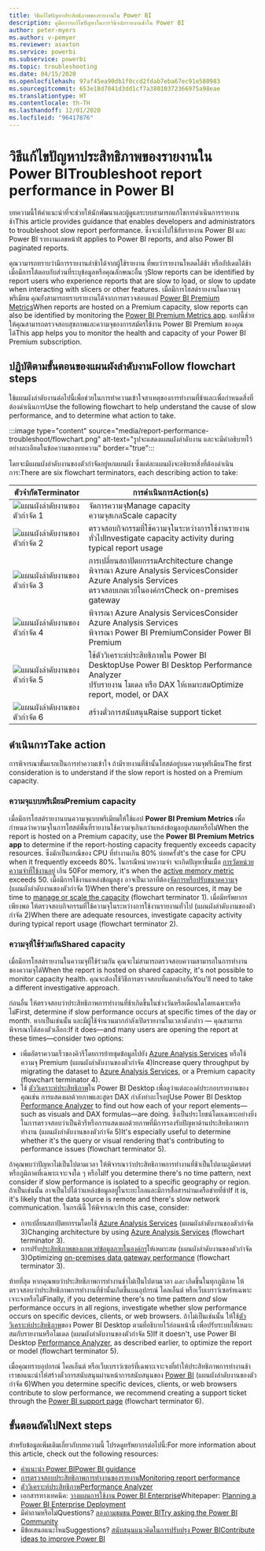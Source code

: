 ```yaml
---
title: วิธีแก้ไขปัญหาประสิทธิภาพของรายงานใน Power BI
description: คู่มือการแก้ไขปัญหาในการวินิจฉัยรายงานช้าใน Power BI
author: peter-myers
ms.author: v-pemyer
ms.reviewer: asaxton
ms.service: powerbi
ms.subservice: powerbi
ms.topic: troubleshooting
ms.date: 04/15/2020
ms.openlocfilehash: 97af45ea90db1f0ccd2fdab7eba67ec91e580983
ms.sourcegitcommit: 653e18d7041d3dd1cf7a38010372366975a98eae
ms.translationtype: HT
ms.contentlocale: th-TH
ms.lasthandoff: 12/01/2020
ms.locfileid: "96417876"
---
```

# <a name="troubleshoot-report-performance-in-power-bi"></a><span data-ttu-id="36613-103">วิธีแก้ไขปัญหาประสิทธิภาพของรายงานใน Power BI</span><span class="sxs-lookup"><span data-stu-id="36613-103">Troubleshoot report performance in Power BI</span></span>

<span data-ttu-id="36613-104">บทความนี้ให้คำแนะนำที่จะช่วยให้นักพัฒนาและผู้ดูแลระบบสามารถแก้ไขการดำเนินการรายงานช้า</span><span class="sxs-lookup"><span data-stu-id="36613-104">This article provides guidance that enables developers and administrators to troubleshoot slow report performance.</span></span> <span data-ttu-id="36613-105">ซึ่งจะนำไปใช้กับรายงาน Power BI และ Power BI รายงานเลขหน้า</span><span class="sxs-lookup"><span data-stu-id="36613-105">It applies to Power BI reports, and also Power BI paginated reports.</span></span>

<span data-ttu-id="36613-106">คุณวามารถทราบว่ามีการรายงานล่าช้าได้จากผู้ใช้รายงาน ที่พบว่ารายงานโหลดได้ช้า หรืออัปเดตได้ช้า เมื่อมีการโต้ตอบกับส่วนที่ระบุข้อมูลหรือคุณลักษณะอื่น ๆ</span><span class="sxs-lookup"><span data-stu-id="36613-106">Slow reports can be identified by report users who experience reports that are slow to load, or slow to update when interacting with slicers or other features.</span></span> <span data-ttu-id="36613-107">เมื่อมีการโฮสต์รายงานในความจุพรีเมียม คุณยังสามารถทราบรายงานได้จากการตรวจสอบแอป [Power BI Premium Metrics](../admin/service-admin-premium-monitor-capacity.md)</span><span class="sxs-lookup"><span data-stu-id="36613-107">When reports are hosted on a Premium capacity, slow reports can also be identified by monitoring the [Power BI Premium Metrics app](../admin/service-admin-premium-monitor-capacity.md).</span></span> <span data-ttu-id="36613-108">แอปนี้ช่วยให้คุณสามารถตรวจสอบสุขภาพและความจุของการสมัครใช้งาน Power BI Premium ของคุณได้</span><span class="sxs-lookup"><span data-stu-id="36613-108">This app helps you to monitor the health and capacity of your Power BI Premium subscription.</span></span>

## <a name="follow-flowchart-steps"></a><span data-ttu-id="36613-109">ปฏิบัติตามขั้นตอนของแผนผังลำดับงาน</span><span class="sxs-lookup"><span data-stu-id="36613-109">Follow flowchart steps</span></span>

<span data-ttu-id="36613-110">ใช้แผนผังลำดับงานต่อไปนี้เพื่อช่วยในการทำความเข้าใจสาเหตุของการทำงานที่ช้าและเพื่อกำหนดสิ่งที่ต้องดำเนินการ</span><span class="sxs-lookup"><span data-stu-id="36613-110">Use the following flowchart to help understand the cause of slow performance, and to determine what action to take.</span></span>

:::image type="content" source="media/report-performance-troubleshoot/flowchart.png" alt-text="รูปจะแสดงแผนผังลำดับงาน และจะมีคำอธิบายไว้อย่างละเอียดในข้อความของบทความ" border="true":::

<span data-ttu-id="36613-112">โดยจะมีแผนผังลำดับงานของตัวกำจัดอยู่หกแผนผัง ซึ่งแต่ละแผนผังจะอธิบายสิ่งที่ต้องดำเนินการ:</span><span class="sxs-lookup"><span data-stu-id="36613-112">There are six flowchart terminators, each describing action to take:</span></span>

|<span data-ttu-id="36613-113">ตัวจำกัด</span><span class="sxs-lookup"><span data-stu-id="36613-113">Terminator</span></span>|<span data-ttu-id="36613-114">การดำเนินการ</span><span class="sxs-lookup"><span data-stu-id="36613-114">Action(s)</span></span>|
|---------|---------|
|![แผนผังลำดับงานของตัวกำจัด 1](media/common/icon-01-red-30x30.png)|<span data-ttu-id="36613-116">จัดการความจุ</span><span class="sxs-lookup"><span data-stu-id="36613-116">Manage capacity</span></span><br /><span data-ttu-id="36613-117">ความจุสเกล</span><span class="sxs-lookup"><span data-stu-id="36613-117">Scale capacity</span></span> |
|![แผนผังลำดับงานของตัวกำจัด 2](media/common/icon-02-red-30x30.png)|<span data-ttu-id="36613-119">ตรวจสอบกิจกรรมที่ใช้ความจุในระหว่างการใช้งานรายงานทั่วไป</span><span class="sxs-lookup"><span data-stu-id="36613-119">Investigate capacity activity during typical report usage</span></span>|
|![แผนผังลำดับงานของตัวกำจัด 3](media/common/icon-03-red-30x30.png)|<span data-ttu-id="36613-121">การเปลี่ยนสถาปัตยกรรม</span><span class="sxs-lookup"><span data-stu-id="36613-121">Architecture change</span></span><br /><span data-ttu-id="36613-122">พิจารณา Azure Analysis Services</span><span class="sxs-lookup"><span data-stu-id="36613-122">Consider Azure Analysis Services</span></span><br /><span data-ttu-id="36613-123">ตรวจสอบเกตเวย์ในองค์กร</span><span class="sxs-lookup"><span data-stu-id="36613-123">Check on-premises gateway</span></span>|
|![แผนผังลำดับงานของตัวกำจัด 4](media/common/icon-04-red-30x30.png)|<span data-ttu-id="36613-125">พิจารณา Azure Analysis Services</span><span class="sxs-lookup"><span data-stu-id="36613-125">Consider Azure Analysis Services</span></span><br /><span data-ttu-id="36613-126">พิจารณา Power BI Premium</span><span class="sxs-lookup"><span data-stu-id="36613-126">Consider Power BI Premium</span></span>|
|![แผนผังลำดับงานของตัวกำจัด 5](media/common/icon-05-red-30x30.png)|<span data-ttu-id="36613-128">ใช้ตัววิเคราะห์ประสิทธิภาพใน Power BI Desktop</span><span class="sxs-lookup"><span data-stu-id="36613-128">Use Power BI Desktop Performance Analyzer</span></span><br /><span data-ttu-id="36613-129">ปรับรายงาน โมเดล หรือ DAX ให้เหมาะสม</span><span class="sxs-lookup"><span data-stu-id="36613-129">Optimize report, model, or DAX</span></span>|
|![แผนผังลำดับงานของตัวกำจัด 6](media/common/icon-06-red-30x30.png)|<span data-ttu-id="36613-131">สร้างตั๋วการสนับสนุน</span><span class="sxs-lookup"><span data-stu-id="36613-131">Raise support ticket</span></span>|

## <a name="take-action"></a><span data-ttu-id="36613-132">ดำเนินการ</span><span class="sxs-lookup"><span data-stu-id="36613-132">Take action</span></span>

<span data-ttu-id="36613-133">การพิจารณาขั้นแรกเป็นการทำความเข้าใจ ถ้ามีรายงานที่ช้านั้นโฮสต์อยู่บนความจุพรีเมียม</span><span class="sxs-lookup"><span data-stu-id="36613-133">The first consideration is to understand if the slow report is hosted on a Premium capacity.</span></span>

### <a name="premium-capacity"></a><span data-ttu-id="36613-134">ความจุแบบพรีเมียม</span><span class="sxs-lookup"><span data-stu-id="36613-134">Premium capacity</span></span>

<span data-ttu-id="36613-135">เมื่อมีการโฮสต์รายงานบนความจุแบบพรีเมียมให้ใช้แอป **Power BI Premium Metrics** เพื่อกำหนดว่าความจุในการโฮสต์พื้นที่รายงานใช้ความจุเกินกว่าแหล่งข้อมูลอยู่เสมอหรือไม่</span><span class="sxs-lookup"><span data-stu-id="36613-135">When the report is hosted on a Premium capacity, use the **Power BI Premium Metrics app** to determine if the report-hosting capacity frequently exceeds capacity resources.</span></span> <span data-ttu-id="36613-136">ซึ่งมักเป็นกรณีของ CPU ที่ทำงานเกิน 80% บ่อยครั้ง</span><span class="sxs-lookup"><span data-stu-id="36613-136">It's the case for CPU when it frequently exceeds 80%.</span></span> <span data-ttu-id="36613-137">ในกรณีหน่วยความจำ จะเกิดปัญหาขึ้นเมื่อ [การวัดหน่วยความจำที่ใช้งานอยู่](../admin/service-premium-metrics-app.md#the-active-memory-metric) เกิน 50</span><span class="sxs-lookup"><span data-stu-id="36613-137">For memory, it's when the [active memory metric](../admin/service-premium-metrics-app.md#the-active-memory-metric) exceeds 50.</span></span> <span data-ttu-id="36613-138">เมื่อมีการใช้งานแหล่งข้อมูลสูง อาจเป็นเวลาที่ต้อง[จัดการหรือปรับขนาดความจุ](../admin/service-admin-premium-manage.md) (แผนผังลำดับงานของตัวกำจัด 1)</span><span class="sxs-lookup"><span data-stu-id="36613-138">When there's pressure on resources, it may be time to [manage or scale the capacity](../admin/service-admin-premium-manage.md) (flowchart terminator 1).</span></span> <span data-ttu-id="36613-139">เมื่อมีทรัพยากรเพียงพอ ให้ตรวจสอบกิจกรรมที่ใช้ความจุในระหว่างการใช้งานรายงานทั่วไป (แผนผังลำดับงานของตัวกำจัด 2)</span><span class="sxs-lookup"><span data-stu-id="36613-139">When there are adequate resources, investigate capacity activity during typical report usage (flowchart terminator 2).</span></span>

### <a name="shared-capacity"></a><span data-ttu-id="36613-140">ความจุที่ใช้ร่วมกัน</span><span class="sxs-lookup"><span data-stu-id="36613-140">Shared capacity</span></span>

<span data-ttu-id="36613-141">เมื่อมีการโฮสต์รายงานในความจุที่ใช้ร่วมกัน คุณจะไม่สามารถตรวจสอบความสามารถในการทำงานของความจุได้</span><span class="sxs-lookup"><span data-stu-id="36613-141">When the report is hosted on shared capacity, it's not possible to monitor capacity health.</span></span> <span data-ttu-id="36613-142">คุณจะต้องใช้วิธีการตรวจสอบที่แตกต่างกัน</span><span class="sxs-lookup"><span data-stu-id="36613-142">You'll need to take a different investigative approach.</span></span>

<span data-ttu-id="36613-143">ก่อนอื่น ให้ตรวจสอบว่าประสิทธิภาพการทำงานที่ช้าเกิดขึ้นในช่วงวันหรือเดือนใดโดยเฉพาะหรือไม่</span><span class="sxs-lookup"><span data-stu-id="36613-143">First, determine if slow performance occurs at specific times of the day or month.</span></span> <span data-ttu-id="36613-144">หากเป็นเช่นนั้น และมีผู้ใช้จำนวนมากกำลังเปิดรายงานในเวลาดังกล่าว — คุณสามารถพิจารณาได้สองตัวเลือก:</span><span class="sxs-lookup"><span data-stu-id="36613-144">If it does—and many users are opening the report at these times—consider two options:</span></span>

- <span data-ttu-id="36613-145">เพิ่มอัตราความเร็วของคิวรีโดยการย้ายชุดข้อมูลไปยัง [Azure Analysis Services](/azure/analysis-services/analysis-services-overview) หรือใช้ความจุ Premium (แผนผังลำดับงานของตัวกำจัด 4)</span><span class="sxs-lookup"><span data-stu-id="36613-145">Increase query throughput by migrating the dataset to [Azure Analysis Services](/azure/analysis-services/analysis-services-overview), or a Premium capacity (flowchart terminator 4).</span></span>
- <span data-ttu-id="36613-146">ใช้ [ตัววิเคราะห์ประสิทธิภาพ](../create-reports/desktop-performance-analyzer.md)ใน Power BI Desktop เพื่อดูว่าแต่ละองค์ประกอบรายงานของคุณเช่น การแสดงผลด้วยภาพและสูตร DAX กำลังทำอะไรอยู่</span><span class="sxs-lookup"><span data-stu-id="36613-146">Use Power BI Desktop [Performance Analyzer](../create-reports/desktop-performance-analyzer.md) to find out how each of your report elements—such as visuals and DAX formulas—are doing.</span></span> <span data-ttu-id="36613-147">ซึ่งเป็นประโยชน์โดยเฉพาะอย่างยิ่งในการตรวจสอบว่าเป็นคิวรีหรือการแสดงผลด้วยภาพที่มีการรองรับปัญหาด้านประสิทธิภาพการทำงาน (แผนผังลำดับงานของตัวกำจัด 5)</span><span class="sxs-lookup"><span data-stu-id="36613-147">It's especially useful to determine whether it's the query or visual rendering that's contributing to performance issues (flowchart terminator 5).</span></span>

<span data-ttu-id="36613-148">ถ้าคุณพบว่าปัญหาไม่เป็นไปตามเวลา ให้พิจารณาว่าประสิทธิภาพการทำงานที่ช้าเป็นไปตามภูมิศาสตร์หรือภูมิภาคที่เฉพาะเจาะจงใด ๆ หรือไม่</span><span class="sxs-lookup"><span data-stu-id="36613-148">If you determine there's no time pattern, next consider if slow performance is isolated to a specific geography or region.</span></span> <span data-ttu-id="36613-149">ถ้าเป็นเช่นนั้น อาจเป็นไปได้ว่าแหล่งข้อมูลอยู่ในระยะไกลและมีการสื่อสารผ่านเครือข่ายที่ช้า</span><span class="sxs-lookup"><span data-stu-id="36613-149">If it is, it's likely that the data source is remote and there's slow network communication.</span></span> <span data-ttu-id="36613-150">ในกรณีนี้ ให้พิจารณา:</span><span class="sxs-lookup"><span data-stu-id="36613-150">In this case, consider:</span></span>

- <span data-ttu-id="36613-151">การเปลี่ยนสถาปัตยกรรมโดยใช้ [Azure Analysis Services](/azure/analysis-services/analysis-services-overview) (แผนผังลำดับงานของตัวกำจัด 3)</span><span class="sxs-lookup"><span data-stu-id="36613-151">Changing architecture by using [Azure Analysis Services](/azure/analysis-services/analysis-services-overview) (flowchart terminator 3).</span></span>
- <span data-ttu-id="36613-152">การปรับ[ประสิทธิภาพของเกตเวย์ข้อมูลภายในองค์กร](/data-integration/gateway/service-gateway-performance)ให้เหมาะสม (แผนผังลำดับงานของตัวกำจัด 3)</span><span class="sxs-lookup"><span data-stu-id="36613-152">Optimizing [on-premises data gateway performance](/data-integration/gateway/service-gateway-performance) (flowchart terminator 3).</span></span>

<span data-ttu-id="36613-153">ท้ายที่สุด หากคุณพบว่าประสิทธิภาพการทำงานช้าไม่เป็นไปตามเวลา _และ_ เกิดขึ้นในทุกภูมิภาค ให้ตรวจสอบว่าประสิทธิภาพการทำงานที่ช้านั้นเกิดขึ้นบนอุปกรณ์ ไคลเอ็นต์ หรือเว็บเบราว์เซอร์ทเฉพาะเจาะจงหรือไม่</span><span class="sxs-lookup"><span data-stu-id="36613-153">Finally, if you determine there's no time pattern _and_ slow performance occurs in all regions, investigate whether slow performance occurs on specific devices, clients, or web browsers.</span></span> <span data-ttu-id="36613-154">ถ้าไม่เป็นเช่นนั้น ให้ใช้[ตัววิเคราะห์ประสิทธิภาพ](../create-reports/desktop-performance-analyzer.md)ของ Power BI Desktop ตามที่อธิบายไว้ก่อนหน้านี้ เพื่อปรับระบบให้เหมาะสมกับรายงานหรือโมเดล (แผนผังลำดับงานของตัวกำจัด 5)</span><span class="sxs-lookup"><span data-stu-id="36613-154">If it doesn't, use Power BI Desktop [Performance Analyzer](../create-reports/desktop-performance-analyzer.md), as described earlier, to optimize the report or model (flowchart terminator 5).</span></span>

<span data-ttu-id="36613-155">เมื่อคุณทราบอุปกรณ์ ไคลเอ็นต์ หรือเว็บเบราว์เซอร์ที่เฉพาะเจาะจงที่ทำให้ประสิทธิภาพการทำงานช้า เราขอแนะนำให้สร้างตั๋วการสนับสนุนผ่านหน้าการสนับสนุนของ [Power BI](https://powerbi.microsoft.com/support/) (แผนผังลำดับงานของตัวกำจัด 6)</span><span class="sxs-lookup"><span data-stu-id="36613-155">When you determine specific devices, clients, or web browsers contribute to slow performance, we recommend creating a support ticket through the [Power BI support page](https://powerbi.microsoft.com/support/) (flowchart terminator 6).</span></span>

## <a name="next-steps"></a><span data-ttu-id="36613-156">ขั้นตอนถัดไป</span><span class="sxs-lookup"><span data-stu-id="36613-156">Next steps</span></span>

<span data-ttu-id="36613-157">สำหรับข้อมูลเพิ่มเติมเกี่ยวกับบทความนี้ โปรดดูทรัพยากรต่อไปนี้:</span><span class="sxs-lookup"><span data-stu-id="36613-157">For more information about this article, check out the following resources:</span></span>

- [<span data-ttu-id="36613-158">คำแนะนำ Power BI</span><span class="sxs-lookup"><span data-stu-id="36613-158">Power BI guidance</span></span>](index.yml)
- [<span data-ttu-id="36613-159">การตรวจสอบประสิทธิภาพการทำงานของรายงาน</span><span class="sxs-lookup"><span data-stu-id="36613-159">Monitoring report performance</span></span>](monitor-report-performance.md)
- [<span data-ttu-id="36613-160">ตัววิเคราะห์ประสิทธิภาพ</span><span class="sxs-lookup"><span data-stu-id="36613-160">Performance Analyzer</span></span>](../create-reports/desktop-performance-analyzer.md)
- <span data-ttu-id="36613-161">เอกสารทางเทคนิค: [วางแผนการใช้งาน Power BI Enterprise](https://go.microsoft.com/fwlink/?linkid=2057861)</span><span class="sxs-lookup"><span data-stu-id="36613-161">Whitepaper: [Planning a Power BI Enterprise Deployment](https://go.microsoft.com/fwlink/?linkid=2057861)</span></span>
- <span data-ttu-id="36613-162">มีคำถามหรือไม่</span><span class="sxs-lookup"><span data-stu-id="36613-162">Questions?</span></span> [<span data-ttu-id="36613-163">ลองถามชุมชน Power BI</span><span class="sxs-lookup"><span data-stu-id="36613-163">Try asking the Power BI Community</span></span>](https://community.powerbi.com/)
- <span data-ttu-id="36613-164">มีข้อเสนอแนะไหม</span><span class="sxs-lookup"><span data-stu-id="36613-164">Suggestions?</span></span> [<span data-ttu-id="36613-165">สนับสนุนแนวคิดในการปรับปรุง Power BI</span><span class="sxs-lookup"><span data-stu-id="36613-165">Contribute ideas to improve Power BI</span></span>](https://ideas.powerbi.com/)
